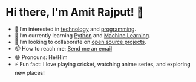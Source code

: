 # Hi there, I'm Amit Rajput! 👋

- 👀 I’m interested in [technology](#) and [programming](#).
- 🌱 I’m currently learning [Python](#) and [Machine Learning](#).
- 💞️ I’m looking to collaborate on [open source projects](#).
- 📫 How to reach me: [Send me an email](mailto:spellouty@gmail.com)
- 😄 Pronouns: He/Him
- ⚡ Fun fact: I love playing cricket, watching anime series, and exploring new places!

<!---
amitrajput22917/amitrajput22917 is a ✨ special ✨ repository because its `README.md` (this file) appears on your GitHub profile.
You can click the Preview link to take a look at your changes.
--->
